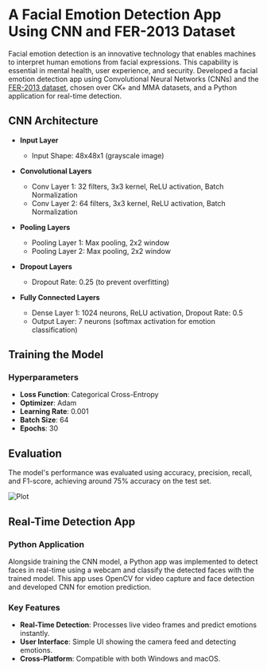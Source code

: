 # A Facial Emotion Detection App Using CNN and FER-2013 Dataset

Facial emotion detection is an innovative technology that enables machines to interpret human emotions from facial expressions. This capability is essential in mental health, user experience, and security. Developed a facial emotion detection app using Convolutional Neural Networks (CNNs) and the [FER-2013 dataset](https://www.kaggle.com/datasets/msambare/fer2013), chosen over CK+ and MMA datasets, and a Python application for real-time detection.

## CNN Architecture
* **Input Layer**
  - Input Shape: 48x48x1 (grayscale image)
  
* **Convolutional Layers**
  - Conv Layer 1: 32 filters, 3x3 kernel, ReLU activation, Batch Normalization
  - Conv Layer 2: 64 filters, 3x3 kernel, ReLU activation, Batch Normalization

* **Pooling Layers**
  - Pooling Layer 1: Max pooling, 2x2 window
  - Pooling Layer 2: Max pooling, 2x2 window
  
* **Dropout Layers**
  - Dropout Rate: 0.25 (to prevent overfitting)

* **Fully Connected Layers**
  - Dense Layer 1: 1024 neurons, ReLU activation, Dropout Rate: 0.5
  - Output Layer: 7 neurons (softmax activation for emotion classification)
 
## Training the Model
### Hyperparameters
- **Loss Function**: Categorical Cross-Entropy
- **Optimizer**: Adam
- **Learning Rate**: 0.001
- **Batch Size**: 64
- **Epochs**: 30

## Evaluation
The model's performance was evaluated using accuracy, precision, recall, and F1-score, achieving around 75% accuracy on the test set.

![Plot](https://github.com/SMRSLYMNL/facial-emotion-detection/assets/10634784/4ee65677-2749-433c-bacf-121f45775fdd)


## Real-Time Detection App

### Python Application
Alongside training the CNN model, a Python app was implemented to detect faces in real-time using a webcam and classify the detected faces with the trained model. This app uses OpenCV for video capture and face detection and developed CNN for emotion prediction.

### Key Features
- **Real-Time Detection**: Processes live video frames and predict emotions instantly.
- **User Interface**: Simple UI showing the camera feed and detecting emotions.
- **Cross-Platform**: Compatible with both Windows and macOS.
